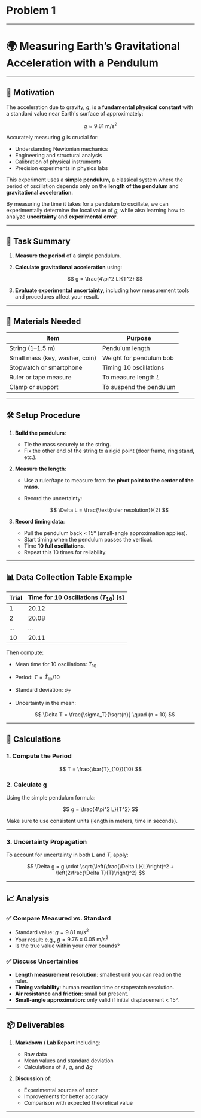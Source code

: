 # Problem 1


---

# 🌍 **Measuring Earth’s Gravitational Acceleration with a Pendulum**

---

## 🎯 **Motivation**

The acceleration due to gravity, $g$, is a **fundamental physical constant** with a standard value near Earth's surface of approximately:

$$
g \approx 9.81\ \text{m/s}^2
$$

Accurately measuring $g$ is crucial for:

* Understanding Newtonian mechanics
* Engineering and structural analysis
* Calibration of physical instruments
* Precision experiments in physics labs

This experiment uses a **simple pendulum**, a classical system where the period of oscillation depends only on the **length of the pendulum** and **gravitational acceleration**.

By measuring the time it takes for a pendulum to oscillate, we can experimentally determine the local value of $g$, while also learning how to analyze **uncertainty** and **experimental error**.

---

## 🧪 **Task Summary**

1. **Measure the period** of a simple pendulum.
2. **Calculate gravitational acceleration** using:

   $$
   g = \frac{4\pi^2 L}{T^2}
   $$
3. **Evaluate experimental uncertainty**, including how measurement tools and procedures affect your result.

---

## 🧰 Materials Needed

| Item                           | Purpose                 |
| ------------------------------ | ----------------------- |
| String (1–1.5 m)               | Pendulum length         |
| Small mass (key, washer, coin) | Weight for pendulum bob |
| Stopwatch or smartphone        | Timing 10 oscillations  |
| Ruler or tape measure          | To measure length $L$   |
| Clamp or support               | To suspend the pendulum |

---

## 🛠️ Setup Procedure

1. **Build the pendulum**:

   * Tie the mass securely to the string.
   * Fix the other end of the string to a rigid point (door frame, ring stand, etc.).

2. **Measure the length**:

   * Use a ruler/tape to measure from the **pivot point to the center of the mass**.
   * Record the uncertainty:

     $$
     \Delta L = \frac{\text{ruler resolution}}{2}
     $$

3. **Record timing data**:

   * Pull the pendulum back < 15° (small-angle approximation applies).
   * Start timing when the pendulum passes the vertical.
   * Time **10 full oscillations**.
   * Repeat this 10 times for reliability.

---

## 📊 Data Collection Table Example

| Trial | Time for 10 Oscillations ($T_{10}$) \[s] |
| ----- | ---------------------------------------- |
| 1     | 20.12                                    |
| 2     | 20.08                                    |
| ...   | ...                                      |
| 10    | 20.11                                    |

Then compute:

* Mean time for 10 oscillations: $\bar{T}_{10}$
* Period: $T = \bar{T}_{10} / 10$
* Standard deviation: $\sigma_T$
* Uncertainty in the mean:

  $$
  \Delta T = \frac{\sigma_T}{\sqrt{n}} \quad (n = 10)
  $$

---

## 🔬 Calculations

### 1. **Compute the Period**

$$
T = \frac{\bar{T}_{10}}{10}
$$

### 2. **Calculate g**

Using the simple pendulum formula:

$$
g = \frac{4\pi^2 L}{T^2}
$$

Make sure to use consistent units (length in meters, time in seconds).

---

### 3. **Uncertainty Propagation**

To account for uncertainty in both $L$ and $T$, apply:

$$
\Delta g = g \cdot \sqrt{\left(\frac{\Delta L}{L}\right)^2 + \left(2\frac{\Delta T}{T}\right)^2}
$$

---

## 📈 Analysis

### ✅ Compare Measured vs. Standard

* Standard value: $g = 9.81\ \text{m/s}^2$
* Your result: e.g., $g = 9.76 \pm 0.05\ \text{m/s}^2$
* Is the true value within your error bounds?

### ✅ Discuss Uncertainties

* **Length measurement resolution**: smallest unit you can read on the ruler.
* **Timing variability**: human reaction time or stopwatch resolution.
* **Air resistance and friction**: small but present.
* **Small-angle approximation**: only valid if initial displacement < 15°.

---

## 📦 Deliverables

1. **Markdown / Lab Report** including:

   * Raw data
   * Mean values and standard deviation
   * Calculations of $T$, $g$, and $\Delta g$

2. **Discussion** of:

   * Experimental sources of error
   * Improvements for better accuracy
   * Comparison with expected theoretical value

---
